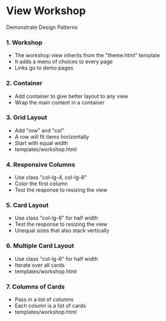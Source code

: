 # View Workshop

Demonstrate Design Patterns

### 1. Workshop
* The workshop view inherits from the "theme.html" template
* It adds a menu of choices to every page
* Links go to demo pages


### 2. Container

* Add container to give better layout to any view
* Wrap the main content in a container


### 3. Grid Layout 
* Add "row" and "col"
* A row will fit items horizontally
* Start with equal width
* templates/workshop.html


### 4. Responsive Columns

* Use class "col-lg-4, col-lg-8"
* Color the first column
* Test the response to resizing the view


### 5. Card Layout

* Use class "col-lg-6" for half width
* Test the response to resizing the view
* Unequal sizes that also stack vertically


### 6. Multiple Card Layout

* Use class "col-lg-6" for half width
* Iterate over all cards
* templates/workshop.html


### 7. Columns of Cards

* Pass in a list of columns
* Each column is a list of cards
* templates/workshop.html
